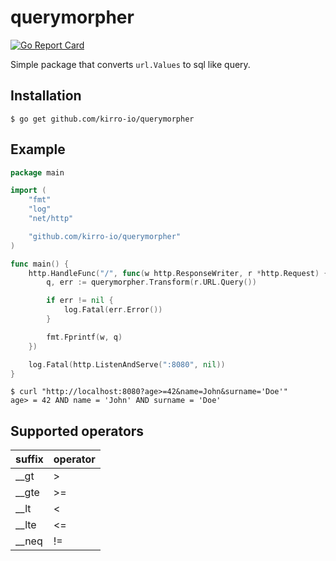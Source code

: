 # querymorpher

[![Go Report Card](https://goreportcard.com/badge/github.com/kirro-io/querymorpher)](https://goreportcard.com/report/github.com/kirro-io/querymorpher)

Simple package that converts `url.Values` to sql like query.

## Installation

```
$ go get github.com/kirro-io/querymorpher
```

## Example

```go
package main

import (
	"fmt"
	"log"
	"net/http"

	"github.com/kirro-io/querymorpher"
)

func main() {
	http.HandleFunc("/", func(w http.ResponseWriter, r *http.Request) {
		q, err := querymorpher.Transform(r.URL.Query())

		if err != nil {
			log.Fatal(err.Error())
		}

		fmt.Fprintf(w, q)
	})

	log.Fatal(http.ListenAndServe(":8080", nil))
}
```

```shell
$ curl "http://localhost:8080?age>=42&name=John&surname='Doe'"
age> = 42 AND name = 'John' AND surname = 'Doe'
```

## Supported operators

suffix | operator
-------|---------
__gt | >
__gte | >=
__lt | <
__lte | <=
__neq | !=
